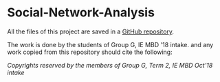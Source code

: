 # Social-Network-Analysis

All the files of this project are saved in a [GitHub repository](https://github.com/stsentemeidis/Social_Network_Analysis-R).

The work is done by the students of Group G, IE MBD '18 intake. and any work copied from this repository should cite the following:   

*Copyrights reserved by the members of Group G, Term 2, IE MBD Oct'18 intake*

